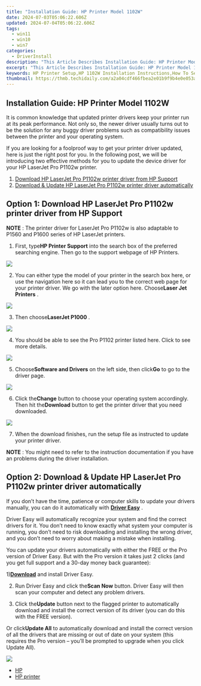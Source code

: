 ```yaml
---
title: "Installation Guide: HP Printer Model 1102W"
date: 2024-07-03T05:06:22.606Z
updated: 2024-07-04T05:06:22.606Z
tags:
  - win11
  - win10
  - win7
categories:
  - DriverInstall
description: "This Article Describes Installation Guide: HP Printer Model 1102W"
excerpt: "This Article Describes Installation Guide: HP Printer Model 1102W"
keywords: HP Printer Setup,HP 1102W Installation Instructions,How To Set Up HP Model 1102W Printer,HP Printer Installation Guide,1102W HP Printer Setup Procedure,HP 1102W Connectivity Guide,Printer Model 1102W Installation Tips
thumbnail: https://thmb.techidaily.com/a2a04cdf466fbea2e01b9f9b4e0e053a2190bbd1cddde4903063c61616ed0d4f.jpg
---
```


## Installation Guide: HP Printer Model 1102W

 It is common knowledge that updated printer drivers keep your printer run at its peak performance. Not only so, the newer driver usually turns out to be the solution for any buggy driver problems such as compatibility issues between the printer and your operating system.

 If you are looking for a foolproof way to get your printer driver updated, here is just the right post for you. In the following post, we will be introducing two effective methods for you to update the device driver for your HP LaserJet Pro P1102w printer.

1. [Download HP LaserJet Pro P1102w printer driver from HP Support](#option1)
2. [Download & Update HP LaserJet Pro P1102w printer driver automatically](#option2)

## Option 1: Download HP LaserJet Pro P1102w printer driver from HP Support

**NOTE** : The printer driver for LaserJet Pro P1102w is also adaptable to P1560 and P1600 series of HP LaserJet printers.
  
 1) First, type**HP Printer Support** into the search box of the preferred searching engine. Then go to the support webpage of HP Printers.
  
![](https://images.drivereasy.com/wp-content/uploads/2017/04/img_58fd96658ae2b.png)

 2) You can either type the model of your printer in the search box here, or use the navigation here so it can lead you to the correct web page for your printer driver. We go with the later option here. Choose**Laser Jet Printers** .
  
![](https://images.drivereasy.com/wp-content/uploads/2017/04/img_58fd989eac56d.jpg)
  
 3) Then choose**LaserJet P1000** .
  
![](https://images.drivereasy.com/wp-content/uploads/2017/04/img_58fd98b14cda6.jpg)
  
 4) You should be able to see the Pro P1102 printer listed here. Click to see more details.  
  
![](https://images.drivereasy.com/wp-content/uploads/2017/04/img_58fd98d05d78f.jpg)
  
 5) Choose**Software and Drivers** on the left side, then click**Go** to go to the driver page.

![](https://images.drivereasy.com/wp-content/uploads/2017/04/img_58fd98eed7738.png)
  
 6) Click the**Change** button to choose your operating system accordingly. Then hit the**Download** button to get the printer driver that you need downloaded.
  
![](https://images.drivereasy.com/wp-content/uploads/2017/04/img_58fd9a3f80551.jpg)
  
 7) When the download finishes, run the setup file as instructed to update your printer driver.
  
**NOTE** : You might need to refer to the instruction documentation if you have an problems during the driver installation.

## Option 2: Download & Update HP LaserJet Pro P1102w printer driver automatically

 If you don’t have the time, patience or computer skills to update your drivers manually, you can do it automatically with [**Driver Easy**](https://tools.techidaily.com/drivereasy/download/) .

 Driver Easy will automatically recognize your system and find the correct drivers for it. You don’t need to know exactly what system your computer is running, you don’t need to risk downloading and installing the wrong driver, and you don’t need to worry about making a mistake when installing.

 You can update your drivers automatically with either the FREE or the Pro version of Driver Easy. But with the Pro version it takes just 2 clicks (and you get full support and a 30-day money back guarantee):

 1)[**Download**](https://tools.techidaily.com/drivereasy/download/) and install Driver Easy.

 2) Run Driver Easy and click the**Scan Now** button. Driver Easy will then scan your computer and detect any problem drivers.

 3) Click the**Update** button next to the flagged printer to automatically download and install the correct version of its driver (you can do this with the FREE version).

 Or click**Update All** to automatically download and install the correct version of all the drivers that are missing or out of date on your system (this requires the Pro version – you’ll be prompted to upgrade when you click Update All).

![](https://images.drivereasy.com/wp-content/uploads/2017/04/img_58fd7369cc2f3.jpg)

* [HP](https://tools.techidaily.com/drivereasy/download/)
* [HP printer](https://tools.techidaily.com/drivereasy/download/)

<ins class="adsbygoogle"
     style="display:block"
     data-ad-format="autorelaxed"
     data-ad-client="ca-pub-7571918770474297"
     data-ad-slot="1223367746"></ins>



<ins class="adsbygoogle"
     style="display:block"
     data-ad-client="ca-pub-7571918770474297"
     data-ad-slot="8358498916"
     data-ad-format="auto"
     data-full-width-responsive="true"></ins>


